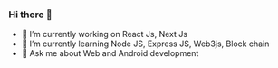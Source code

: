 ### Hi there 👋


- 🔭 I’m currently working on React Js, Next Js
- 🌱 I’m currently learning Node JS, Express JS, Web3js, Block chain
- 💬 Ask me about Web and Android development

